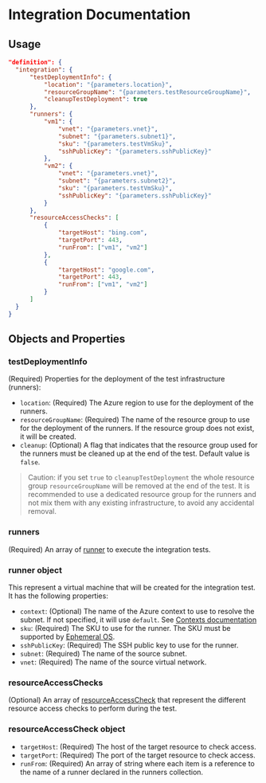 # Integration Documentation

## Usage

```json
"definition": {
  "integration": {
      "testDeploymentInfo": {
          "location": "{parameters.location}",
          "resourceGroupName": "{parameters.testResourceGroupName}",
          "cleanupTestDeployment": true 
      },
      "runners": {
          "vm1": {
              "vnet": "{parameters.vnet}",
              "subnet": "{parameters.subnet1}",
              "sku": "{parameters.testVmSku}",
              "sshPublicKey": "{parameters.sshPublicKey}"
          },
          "vm2": {
              "vnet": "{parameters.vnet}",
              "subnet": "{parameters.subnet2}",
              "sku": "{parameters.testVmSku}",
              "sshPublicKey": "{parameters.sshPublicKey}"
          }
      },
      "resourceAccessChecks": [
          {
              "targetHost": "bing.com",
              "targetPort": 443,
              "runFrom": ["vm1", "vm2"]
          },
          {
              "targetHost": "google.com",
              "targetPort": 443,
              "runFrom": ["vm1", "vm2"]
          }
      ]
  }
}
```

## Objects and Properties

### testDeploymentInfo

(Required) Properties for the deployment of the test infrastructure (runners):

- `location`: (Required) The Azure region to use for the deployment of the runners.
- `resourceGroupName`: (Required) The name of the resource group to use for the deployment of the runners. If the resource group does not exist, it will be created.
- `cleanup`: (Optional) A flag that indicates that the resource group used for the runners must be cleaned up at the end of the test. Default value is `false`.

> Caution: if you set `true` to `cleanupTestDeployment` the whole resource group `resourceGroupName` will be removed at the end of the test. It is recommended to use a dedicated resource group for the runners and not mix them with any existing infrastructure, to avoid any accidental removal.

### runners

(Required) An array of [runner](#runner-object) to execute the integration tests.

### runner object

This represent a virtual machine that will be created for the integration test. It has the following properties:

- `context`: (Optional) The name of the Azure context to use to resolve the subnet. If not specified, it will use `default`. See [Contexts documentation](../../../README.md#Contexts)
- `sku`: (Required) The SKU to use for the runner. The SKU must be supported by [Ephemeral OS](https://docs.microsoft.com/azure/virtual-machines/ephemeral-os-disks).
- `sshPublicKey`: (Required) The SSH public key to use for the runner.
- `subnet`: (Required) The name of the source subnet.
- `vnet`: (Required) The name of the source virtual network.

### resourceAccessChecks

(Optional) An array of [resourceAccessCheck](#resourceAccessCheck-object) that represent the different resource access checks to perform during the test.

### resourceAccessCheck object

- `targetHost`: (Required) The host of the target resource to check access.
- `targetPort`: (Required) The port of the target resource to check access.
- `runFrom`: (Required) An array of string where each item is a reference to the name of a runner declared in the runners collection.
